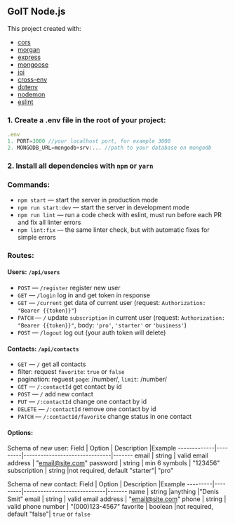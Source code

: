 
## GoIT Node.js 
This project created with:
- [cors](https://github.com/expressjs/cors#readme)
- [morgan](https://github.com/expressjs/morgan#readme)
- [express](http://expressjs.com/)
- [mongoose](https://mongoosejs.com/)
- [joi](https://github.com/hapijs/joi#readme)
- [cross-env](https://github.com/kentcdodds/cross-env#readme)
- [dotenv](https://github.com/motdotla/dotenv#readme)
- [nodemon](https://nodemon.io/)
- [eslint](https://eslint.org/)
 ### 1. Create a .env file in the root of your project:
```javascript
.env
1. PORT=3000 //your localhost port, for example 3000
2. MONGODB_URL=mongodb+srv:... //path to your database on mongodb
```
 ### 2. Install all dependencies with `npm` or `yarn`
 ### Commands:
- `npm start` &mdash; start the server in production mode
- `npm run start:dev` &mdash; start the server in development mode
- `npm run lint` &mdash; run a code check with eslint, must run before each PR and fix all linter errors
- `npm lint:fix` &mdash; the same linter check, but with automatic fixes for simple errors
 ### Routes:
#### Users:  `/api/users`
- `POST` &mdash; `/register` register new user
- `GET` &mdash; `/login` log in and get token in response
- `GET` &mdash; `/current` get data of current user (request: `Authorization: "Bearer {{token}}"`)
- `PATCH` &mdash; `/` update `subscription` in current user (request: `Authorization: "Bearer {{token}}"`, body: `'pro'`, `'starter'` or `'business'`)
- `POST` &mdash; `/logout` log out (your auth token will delete)

#### Contacts:  `/api/contacts`
- `GET` &mdash; `/` get all contacts 
 - filter:  request `favorite`: `true` or `false`
 - pagination: reguest `page`: /number/, `limit`: /number/
- `GET` &mdash; `/:contactId` get contact by id
- `POST` &mdash; `/` add new contact
- `PUT` &mdash; `/:contactId` change one contact by id
- `DELETE` &mdash; `/:contactId` remove one contact by id
- `PATCH` &mdash; `/:contactId/favorite` change status in one contact



#### Options:
Schema of new user:
Field        | Option  | Description                   |Example
-------------|---------|-------------------------------|-------
email        | string  | valid email address           | "email@site.com"
password     | string  | min 6 symbols                 | "123456"
subscription | string  |not required, default "starter"| "pro"


Schema of new contact:
Field    | Option  | Description                 |Example
---------|---------|-----------------------------|-------
name     | string  |anything                     |"Denis Smit"
email    | string  | valid email address         | "email@site.com"
phone    | string  | valid phone number          | "(000)123-4567"
favorite | boolean |not required, default "false"| `true` or `false`

